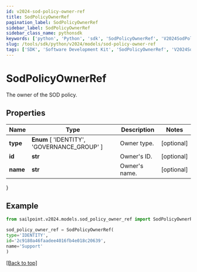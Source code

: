 ```yaml
---
id: v2024-sod-policy-owner-ref
title: SodPolicyOwnerRef
pagination_label: SodPolicyOwnerRef
sidebar_label: SodPolicyOwnerRef
sidebar_class_name: pythonsdk
keywords: ['python', 'Python', 'sdk', 'SodPolicyOwnerRef', 'V2024SodPolicyOwnerRef'] 
slug: /tools/sdk/python/v2024/models/sod-policy-owner-ref
tags: ['SDK', 'Software Development Kit', 'SodPolicyOwnerRef', 'V2024SodPolicyOwnerRef']
---
```


# SodPolicyOwnerRef

The owner of the SOD policy.

## Properties

Name | Type | Description | Notes
------------ | ------------- | ------------- | -------------
**type** |  **Enum** [  'IDENTITY',    'GOVERNANCE_GROUP' ] | Owner type. | [optional] 
**id** | **str** | Owner's ID. | [optional] 
**name** | **str** | Owner's name. | [optional] 
}

## Example

```python
from sailpoint.v2024.models.sod_policy_owner_ref import SodPolicyOwnerRef

sod_policy_owner_ref = SodPolicyOwnerRef(
type='IDENTITY',
id='2c9180a46faadee4016fb4e018c20639',
name='Support'
)

```
[[Back to top]](#) 

